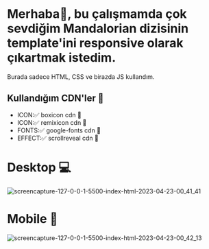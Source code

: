 # Merhaba👋, bu çalışmamda çok sevdiğim Mandalorian dizisinin template'ini responsive olarak çıkartmak istedim.

Burada sadece HTML, CSS ve birazda JS kullandım.

## Kullandığım CDN'ler 🔗

- ICON:✅ boxicon cdn 🔗
- ICON:✅ remixicon cdn 🔗
- FONTS:✅ google-fonts cdn 🔗
- EFFECT:✅ scrollreveal cdn 🔗

# Desktop 💻

![screencapture-127-0-0-1-5500-index-html-2023-04-23-00_41_41](https://user-images.githubusercontent.com/26012639/233808136-6c0759f0-4add-4efa-91cb-e06589485b19.png)

# Mobile 📱

![screencapture-127-0-0-1-5500-index-html-2023-04-23-00_42_13](https://user-images.githubusercontent.com/26012639/233808131-acb50d30-915a-42e3-87c6-0a6ce9a50a54.png)

